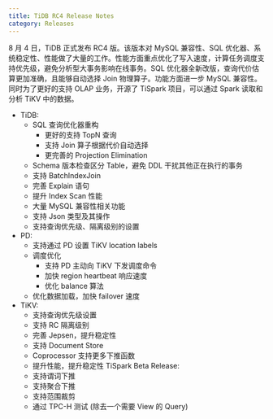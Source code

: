 ```yaml
---
title: TiDB RC4 Release Notes
category: Releases
---
```

8 月 4 日，TiDB 正式发布 RC4 版。该版本对 MySQL 兼容性、SQL 优化器、系统稳定性、性能做了大量的工作。性能方面重点优化了写入速度，计算任务调度支持优先级，避免分析型大事务影响在线事务。SQL 优化器全新改版，查询代价估算更加准确，且能够自动选择 Join 物理算子。功能方面进一步 MySQL 兼容性。
同时为了更好的支持 OLAP 业务，开源了 TiSpark 项目，可以通过 Spark 读取和分析 TiKV 中的数据。
+ TiDB:
    - SQL 查询优化器重构
        - 更好的支持 TopN 查询
        - 支持 Join 算子根据代价自动选择
        - 更完善的 Projection Elimination
    - Schema 版本检查区分 Table，避免 DDL 干扰其他正在执行的事务
    - 支持 BatchIndexJoin
    - 完善 Explain 语句
    - 提升 Index Scan 性能
    - 大量 MySQL 兼容性相关功能
    - 支持 Json 类型及其操作
    - 支持查询优先级、隔离级别的设置
+ PD:
    - 支持通过 PD 设置 TiKV location labels
    - 调度优化
        - 支持 PD 主动向 TiKV 下发调度命令
        - 加快 region heartbeat 响应速度
        - 优化 balance 算法
    - 优化数据加载，加快 failover 速度
+ TiKV:
    - 支持查询优先级设置
    - 支持 RC 隔离级别
    - 完善 Jepsen，提升稳定性
    - 支持 Document Store
    - Coprocessor 支持更多下推函数
    - 提升性能，提升稳定性
TiSpark Beta Release:
    - 支持谓词下推
    - 支持聚合下推
    - 支持范围裁剪
    - 通过 TPC-H 测试 (除去一个需要 View 的 Query)